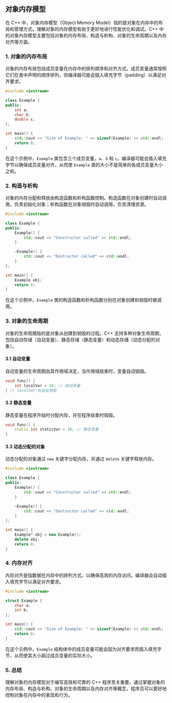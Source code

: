 ## 对象内存模型

在 C++ 中，对象内存模型（Object Memory Model）指的是对象在内存中的布局和管理方式。理解对象的内存模型有助于更好地进行性能优化和调试。C++ 中的对象内存模型主要包括对象的内存布局、构造与析构、对象的生命周期以及内存对齐等方面。

### 1. **对象的内存布局**

对象的内存布局包括成员变量在内存中的排列顺序和对齐方式。成员变量通常按照它们在类中声明的顺序排列，但编译器可能会插入填充字节（padding）以满足对齐要求。

```cpp
#include <iostream>

class Example {
public:
    int a;
    char b;
    double c;
};

int main() {
    std::cout << "Size of Example: " << sizeof(Example) << std::endl;
    return 0;
}
```

在这个示例中，`Example` 类包含三个成员变量，`a`、`b` 和 `c`。编译器可能会插入填充字节以确保成员变量对齐，从而使 `Example` 类的大小不是简单的各成员变量大小之和。

### 2. **构造与析构**

对象的内存分配和释放由构造函数和析构函数控制。构造函数在对象创建时自动调用，负责初始化对象；析构函数在对象销毁时自动调用，负责清理资源。

```cpp
#include <iostream>

class Example {
public:
    Example() {
        std::cout << "Constructor called" << std::endl;
    }

    ~Example() {
        std::cout << "Destructor called" << std::endl;
    }
};

int main() {
    Example obj;
    return 0;
}
```

在这个示例中，`Example` 类的构造函数和析构函数分别在对象创建和销毁时被调用。

### 3. **对象的生命周期**

对象的生命周期指的是对象从创建到销毁的过程。C++ 支持多种对象生命周期，包括自动存储（自动变量）、静态存储（静态变量）和动态存储（动态分配的对象）。

#### 3.1 **自动变量**

自动变量的生命周期由其作用域决定，当作用域结束时，变量自动销毁。

```cpp
void func() {
    int localVar = 10; // 自动变量
} // localVar 在此处销毁
```

#### 3.2 **静态变量**

静态变量在程序开始时分配内存，并在程序结束时销毁。

```cpp
void func() {
    static int staticVar = 10; // 静态变量
}
```

#### 3.3 **动态分配的对象**

动态分配的对象通过 `new` 关键字分配内存，并通过 `delete` 关键字释放内存。

```cpp
#include <iostream>

class Example {
public:
    Example() {
        std::cout << "Constructor called" << std::endl;
    }

    ~Example() {
        std::cout << "Destructor called" << std::endl;
    }
};

int main() {
    Example* obj = new Example();
    delete obj;
    return 0;
}
```

### 4. **内存对齐**

内存对齐是指数据在内存中的排列方式，以确保高效的内存访问。编译器会自动插入填充字节以满足对齐要求。

```cpp
#include <iostream>

struct Example {
    char a;
    int b;
};

int main() {
    std::cout << "Size of Example: " << sizeof(Example) << std::endl;
    return 0;
}
```

在这个示例中，`Example` 结构体中的成员变量可能会因为对齐要求而插入填充字节，从而使其大小超过成员变量的实际大小。

### 5. **总结**

理解对象的内存模型对于编写高效和可靠的 C++ 程序至关重要。通过掌握对象的内存布局、构造与析构、对象的生命周期以及内存对齐等概念，程序员可以更好地控制对象在内存中的表现和行为。
